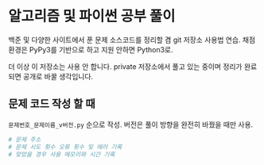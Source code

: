 # 알고리즘 및 파이썬 공부 풀이

백준 및 다양한 사이트에서 푼 문제 소스코드를 정리할 겸 git 저장소 사용법 연습. 채점 환경은 PyPy3를 기반으로 하고 지원 안하면 Python3로.

더 이상 이 저장소는 사용 안 합니다. private 저장소에서 풀고 있는 중이며 정리가 완료되면 공개로 바꿀 생각입니다.

## 문제 코드 작성 할 때

`문제번호_문제이름_v버전.py` 순으로 작성. 버전은 풀이 방향을 완전히 바꿨을 때만 사용.

```python
# 문제 주소
# 문제 시도 횟수 오류 횟수 및 에러 기록
# 맞았을 경우 사용 메모리와 시간 기록
```

